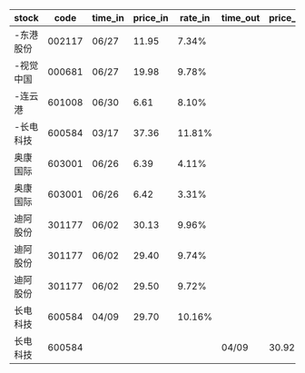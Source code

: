 |stock|code|time_in|price_in|rate_in|time_out|price_out|rate_out|person|
|---|---|---|---|---|---|---|---|---|
|-东港股份|002117|06/27|11.95|7.34%||||张浩|
|-视觉中国|000681|06/27|19.98|9.78%||||张浩|
|-连云港|601008|06/30|6.61|8.10%||||张浩|
|-长电科技|600584|03/17|37.36|11.81%||||张浩|
|奥康国际|603001|06/26|6.39|4.11%||||王军|
|奥康国际|603001|06/26|6.42|3.31%||||王军|
|迪阿股份|301177|06/02|30.13|9.96%||||王军|
|迪阿股份|301177|06/02|29.40|9.74%||||王军|
|迪阿股份|301177|06/02|29.50|9.72%||||王军|
|长电科技|600584|04/09|29.70|10.16%||||张浩|
|长电科技|600584||||04/09|30.92|10.41%|张浩|
